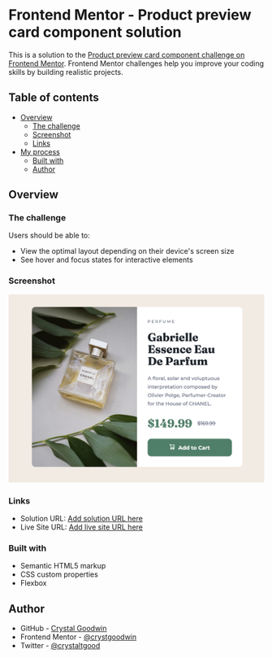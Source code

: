 # Frontend Mentor - Product preview card component solution

This is a solution to the [Product preview card component challenge on Frontend Mentor](https://www.frontendmentor.io/challenges/product-preview-card-component-GO7UmttRfa). Frontend Mentor challenges help you improve your coding skills by building realistic projects. 

## Table of contents

- [Overview](#overview)
  - [The challenge](#the-challenge)
  - [Screenshot](#screenshot)
  - [Links](#links)
- [My process](#my-process)
  - [Built with](#built-with)
  - [Author](#author)

## Overview

### The challenge

Users should be able to:

- View the optimal layout depending on their device's screen size
- See hover and focus states for interactive elements

### Screenshot

![](https://github.com/crystgoodwin/product-preview-card/blob/main/images/product-preview-screenshot.png)


### Links

- Solution URL: [Add solution URL here](https://your-solution-url.com)
- Live Site URL: [Add live site URL here](https://crystgoodwin.github.io/product-preview-card/)

### Built with

- Semantic HTML5 markup
- CSS custom properties
- Flexbox

## Author

- GitHub - [Crystal Goodwin](https://github.com/crystgoodwin/)
- Frontend Mentor - [@crystgoodwin](https://www.frontendmentor.io/profile/crystgoodwin)
- Twitter - [@crystaltgood](https://www.twitter.com/crystaltgood)
